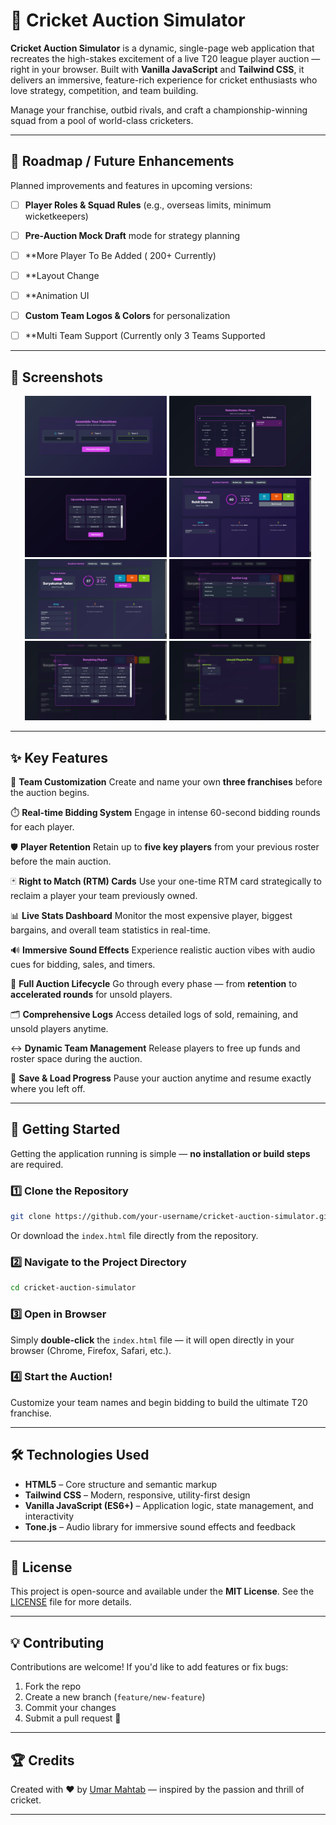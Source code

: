 # 🏏 Cricket Auction Simulator

**Cricket Auction Simulator** is a dynamic, single-page web application that recreates the high-stakes excitement of a live T20 league player auction — right in your browser.
Built with **Vanilla JavaScript** and **Tailwind CSS**, it delivers an immersive, feature-rich experience for cricket enthusiasts who love strategy, competition, and team building.

Manage your franchise, outbid rivals, and craft a championship-winning squad from a pool of world-class cricketers.

---

## 🔮 Roadmap / Future Enhancements

Planned improvements and features in upcoming versions:

* [ ] **Player Roles & Squad Rules** (e.g., overseas limits, minimum wicketkeepers)
* [ ] **Pre-Auction Mock Draft** mode for strategy planning
* [ ] **More Player To Be Added ( 200+ Currently)
* [ ] **Layout Change
* [ ] **Animation UI
* [ ] **Custom Team Logos & Colors** for personalization
* [ ] **Multi Team Support (Currently only 3 Teams Supported 


---

## 📸 Screenshots

<p align="center">
  <img src="./assets/TeamScreen.png" width="45%" />
  <img src="./assets/RetentionPhase.png" width="45%" />
  <img src="./assets/UpcomingPool.png" width="45%" />
  <img src="./assets/MainDashboard.png" width="45%" />
  <img src="./assets/Bid.png" width="45%" />
  <img src="./assets/AuctionLog.png" width="45%" />
  <img src="./assets/RemainingPlayers.png" width="45%" />
  <img src="./assets/UnsoldList.png" width="45%" />
</p>


---
## ✨ Key Features

🎯 **Team Customization**
Create and name your own **three franchises** before the auction begins.

⏱️ **Real-time Bidding System**
Engage in intense 60-second bidding rounds for each player.

🛡️ **Player Retention**
Retain up to **five key players** from your previous roster before the main auction.

🃏 **Right to Match (RTM) Cards**
Use your one-time RTM card strategically to reclaim a player your team previously owned.

📊 **Live Stats Dashboard**
Monitor the most expensive player, biggest bargains, and overall team statistics in real-time.

🔊 **Immersive Sound Effects**
Experience realistic auction vibes with audio cues for bidding, sales, and timers.

🔄 **Full Auction Lifecycle**
Go through every phase — from **retention** to **accelerated rounds** for unsold players.

🗂️ **Comprehensive Logs**
Access detailed logs of sold, remaining, and unsold players anytime.

↔️ **Dynamic Team Management**
Release players to free up funds and roster space during the auction.

💾 **Save & Load Progress**
Pause your auction anytime and resume exactly where you left off.

---

## 🚀 Getting Started

Getting the application running is simple — **no installation or build steps** are required.

### 1️⃣ Clone the Repository

```bash
git clone https://github.com/your-username/cricket-auction-simulator.git
```

Or download the `index.html` file directly from the repository.

### 2️⃣ Navigate to the Project Directory

```bash
cd cricket-auction-simulator
```

### 3️⃣ Open in Browser

Simply **double-click** the `index.html` file — it will open directly in your browser (Chrome, Firefox, Safari, etc.).

### 4️⃣ Start the Auction!

Customize your team names and begin bidding to build the ultimate T20 franchise.

---

## 🛠️ Technologies Used

* **HTML5** – Core structure and semantic markup
* **Tailwind CSS** – Modern, responsive, utility-first design
* **Vanilla JavaScript (ES6+)** – Application logic, state management, and interactivity
* **Tone.js** – Audio library for immersive sound effects and feedback

---


## 🧾 License

This project is open-source and available under the **MIT License**.
See the [LICENSE](./LICENSE) file for more details.

---

## 💡 Contributing

Contributions are welcome!
If you'd like to add features or fix bugs:

1. Fork the repo
2. Create a new branch (`feature/new-feature`)
3. Commit your changes
4. Submit a pull request 🎉

---

## 🏆 Credits

Created with ❤️ by [Umar Mahtab](https://github.com/umarmahtab) — inspired by the passion and thrill of cricket.

---
